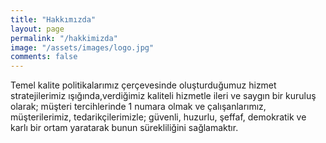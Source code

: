 ```yaml
---
title: "Hakkımızda"
layout: page
permalink: "/hakkimizda"
image: "/assets/images/logo.jpg"
comments: false
---
```

Temel kalite politikalarımız çerçevesinde oluşturduğumuz hizmet stratejilerimiz ışığında,verdiğimiz kaliteli hizmetle ileri ve saygın bir kuruluş olarak; müşteri tercihlerinde 1 numara olmak ve çalışanlarımız, müşterilerimiz, tedarikçilerimizle; güvenli, huzurlu, şeffaf, demokratik ve karlı bir ortam yaratarak bunun sürekliliğini sağlamaktır.